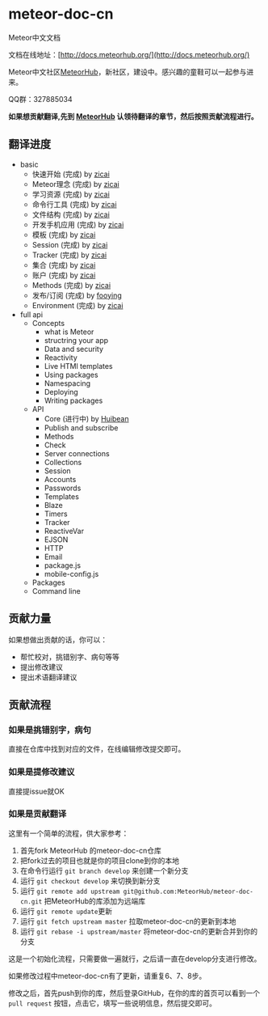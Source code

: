 # meteor-doc-cn
Meteor中文文档

文档在线地址：[http://docs.meteorhub.org/](http://docs.meteorhub.org/)

Meteor中文社区[MeteorHub](http://www.meteorhub.org/)，新社区，建设中。感兴趣的童鞋可以一起参与进来。

QQ群：327885034

**如果想贡献翻译,先到 [MeteorHub](http://www.meteorhub.org/t/meteor-meteor/40) 认领待翻译的章节，然后按照贡献流程进行。**

## 翻译进度

- basic
    - 快速开始 (完成) by [zicai]
    - Meteor理念 (完成) by [zicai]
    - 学习资源 (完成) by [zicai]
    - 命令行工具 (完成) by [zicai]
    - 文件结构 (完成) by [zicai]
    - 开发手机应用 (完成) by [zicai]
    - 模板 (完成) by [zicai]
    - Session (完成) by [zicai]
    - Tracker (完成) by [zicai]
    - 集合 (完成) by [zicai]
    - 账户 (完成) by [zicai]
    - Methods (完成) by [zicai]
    - 发布/订阅 (完成) by [fooying]
    - Environment (完成) by [zicai]
- full api
	- Concepts 
		- what is Meteor
		- structring your app
		- Data and security
		- Reactivity
		- Live HTMl templates
		- Using packages
		- Namespacing
		- Deploying
		- Writing packages
	- API
		- Core (进行中) by [Huibean]
		- Publish and subscribe
		- Methods
		- Check
		- Server connections
		- Collections
		- Session
		- Accounts
		- Passwords
		- Templates
		- Blaze
		- Timers
		- Tracker
		- ReactiveVar
		- EJSON
		- HTTP
		- Email
		- package.js
		- mobile-config.js
	- Packages
	- Command line 

		
## 贡献力量

如果想做出贡献的话，你可以：

- 帮忙校对，挑错别字、病句等等
- 提出修改建议
- 提出术语翻译建议

## 贡献流程

### 如果是挑错别字，病句

直接在仓库中找到对应的文件，在线编辑修改提交即可。

### 如果是提修改建议

直接提issue就OK

### 如果是贡献翻译

这里有一个简单的流程，供大家参考：

1. 首先fork MeteorHub 的meteor-doc-cn仓库
2. 把fork过去的项目也就是你的项目clone到你的本地
3. 在命令行运行 `git branch develop` 来创建一个新分支
4. 运行 `git checkout develop` 来切换到新分支
5. 运行 `git remote add upstream git@github.com:MeteorHub/meteor-doc-cn.git` 把MeteorHub的库添加为远端库
6. 运行 `git remote update`更新
7. 运行 `git fetch upstream master` 拉取meteor-doc-cn的更新到本地
8. 运行 `git rebase -i upstream/master` 将meteor-doc-cn的更新合并到你的分支

这是一个初始化流程，只需要做一遍就行，之后请一直在develop分支进行修改。

如果修改过程中meteor-doc-cn有了更新，请重复6、7、8步。

修改之后，首先push到你的库，然后登录GitHub，在你的库的首页可以看到一个 `pull request` 按钮，点击它，填写一些说明信息，然后提交即可。


[zicai]:https://github.com/zicai
[fooying]:https://github.com/fooying
[Huibean]:https://github.com/Huibean